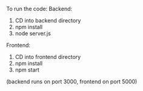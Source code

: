 To run the code:
Backend:
1. CD into backend directory
2. npm install
3. node server.js

Frontend:
1. CD into frontend directory
2. npm install
3. npm start

(backend runs on port 3000, frontend on port 5000)
